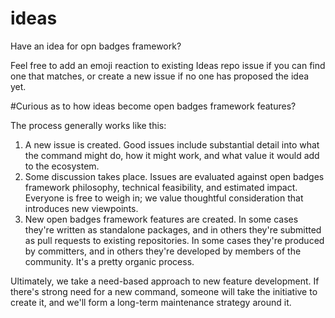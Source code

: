 # ideas
Have an idea for opn badges framework?

Feel free to add an emoji reaction to existing Ideas repo issue if you can find one that matches, or create a new issue if no one has proposed the idea yet.

#Curious as to how ideas become open badges framework features?

The process generally works like this:

1. A new issue is created. Good issues include substantial detail into what the command might do, how it might work, and what value it would add to the ecosystem.
1. Some discussion takes place. Issues are evaluated against open badges framework philosophy, technical feasibility, and estimated impact. Everyone is free to weigh in; we value thoughtful consideration that introduces new viewpoints.
1. New open badges framework features are created. In some cases they're written as standalone packages, and in others they're submitted as pull requests to existing repositories. In some cases they're produced by committers, and in others they're developed by members of the community. It's a pretty organic process.

Ultimately, we take a need-based approach to new feature development. If there's strong need for a new command, someone will take the initiative to create it, and we'll form a long-term maintenance strategy around it.
